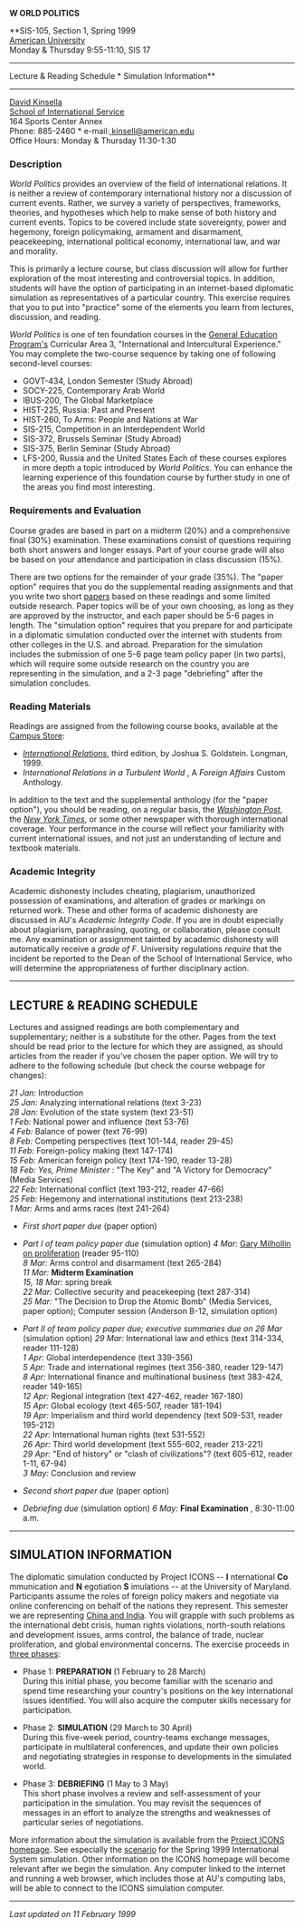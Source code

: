 **W ORLD  POLITICS**

**SIS-105, Section 1, Spring 1999  
[American University](http://www.american.edu/)  
Monday  & Thursday 9:55-11:10, SIS 17  
  

* * *

Lecture & Reading Schedule * Simulation Information**

* * *

[David Kinsella  
](/kinsell/)[School of International Service  
](http://www.american.edu/academic.depts/sis/)164 Sports Center Annex  
Phone: 885-2460 * e-mail:[ kinsell@american.edu  
](mailto:kinsell@american.edu)Office Hours: Monday & Thursday 11:30-1:30  

  

### Description

_World Politics_ provides an overview of the field of international relations.
It is neither a review of contemporary international history nor a discussion
of current events. Rather, we survey a variety of perspectives, frameworks,
theories, and hypotheses which help to make sense of both history and current
events. Topics to be covered include state sovereignty, power and hegemony,
foreign policymaking, armament and disarmament, peacekeeping, international
political economy, international law, and war and morality.

This is primarily a lecture course, but class discussion will allow for
further exploration of the most interesting and controversial topics. In
addition, students will have the option of participating in an internet-based
diplomatic simulation as representatives of a particular country. This
exercise requires that you to put into "practice" some of the elements you
learn from lectures, discussion, and reading.

_World Politics_ is one of ten foundation courses in the [General Education
Program's](http://www.gened.american.edu/) Curricular Area 3, "International
and Intercultural Experience." You may complete the two-course sequence by
taking one of following second-level courses:

  * GOVT-434, London Semester (Study Abroad) 
  * SOCY-225, Contemporary Arab World 
  * IBUS-200, The Global Marketplace 
  * HIST-225, Russia: Past and Present 
  * HIST-260, To Arms: People and Nations at War 
  * SIS-215, Competition in an Interdependent World 
  * SIS-372, Brussels Seminar (Study Abroad) 
  * SIS-375, Berlin Seminar (Study Abroad) 
  * LFS-200, Russia and the United States 
Each of these courses explores in more depth a topic introduced by _World
Politics_. You can enhance the learning experience of this foundation course
by further study in one of the areas you find most interesting.

  

### Requirements and Evaluation

Course grades are based in part on a midterm (20%) and a comprehensive final
(30%) examination. These examinations consist of questions requiring both
short answers and longer essays. Part of your course grade will also be based
on your attendance and participation in class discussion (15%).

There are two options for the remainder of your grade (35%). The "paper
option" requires that you do the supplemental reading assignments and that you
write two short [papers](papertop.html) based on these readings and some
limited outside research. Paper topics will be of your own choosing, as long
as they are approved by the instructor, and each paper should be 5-6 pages in
length. The "simulation option" requires that you prepare for and participate
in a diplomatic simulation conducted over the internet with students from
other colleges in the U.S. and abroad. Preparation for the simulation includes
the submission of one 5-6 page team policy paper (in two parts), which will
require some outside research on the country you are representing in the
simulation, and a 2-3 page "debriefing" after the simulation concludes.

  

### Reading Materials

Readings are assigned from the following course books, available at the
[Campus Store](http://www.bookstore.american.edu/):

  * [ _International Relations_](http://www.american.edu/goldtext/jghome.htm), third edition, by Joshua S. Goldstein. Longman, 1999\. 
  * _International Relations in a Turbulent World_ , A _Foreign Affairs_ Custom Anthology. 

In addition to the text and the supplemental anthology (for the "paper
option"), you should be reading, on a regular basis, the [_Washington
Post_](http://www.washingtonpost.com/), the [_New York
Times_](http://www.nytimes.com/), or some other newspaper with thorough
international coverage. Your performance in the course will reflect your
familiarity with current international issues, and not just an understanding
of lecture and textbook materials.

  

### Academic Integrity

Academic dishonesty includes cheating, plagiarism, unauthorized possession of
examinations, and alteration of grades or markings on returned work. These and
other forms of academic dishonesty are discussed in AU's _Academic Integrity
Code_. If you are in doubt especially about plagiarism, paraphrasing, quoting,
or collaboration, please consult me. Any examination or assignment tainted by
academic dishonesty will automatically receive a _grade of F_. University
regulations _require_ that the incident be reported to the Dean of the School
of International Service, who will determine the appropriateness of further
disciplinary action.  
  

* * *

  

## LECTURE & READING SCHEDULE

Lectures and assigned readings are both complementary and supplementary;
neither is a substitute for the other. Pages from the text should be read
prior to the lecture for which they are assigned, as should articles from the
reader if you've chosen the paper option. We will try to adhere to the
following schedule (but check the course webpage for changes):  
  
_21 Jan:_ Introduction  
_25 Jan:_ Analyzing international relations (text 3-23)  
_28 Jan:_ Evolution of the state system (text 23-51)  
_1 Feb:_ National power and influence (text 53-76)  
_4 Feb:_ Balance of power (text 76-99)  
_8 Feb:_ Competing perspectives (text 101-144, reader 29-45)  
_11 Feb:_ Foreign-policy making (text 147-174)  
_15 Feb:_ American foreign policy (text 174-190, reader 13-28)  
_18 Feb:_ _Yes, Prime Minister_ : "The Key" and "A Victory for Democracy"
(Media Services)  
_22 Feb:_ International conflict (text 193-212, reader 47-66)  
_25 Feb:_ Hegemony and international institutions (text 213-238)  
_1 Mar:_ Arms and arms races (text 241-264)  

  * _First short paper due_ (paper option) 
  * _Part I of team policy paper due_ (simulation option) 
_4 Mar:_ [Gary Milhollin on
proliferation](http://www.progressive.org/conniff498.htm) (reader 95-110)  
_8 Mar:_ Arms control and disarmament (text 265-284)  
_11 Mar:_ **Midterm Examination**  
_15, 18 Mar:_ spring break  
_22 Mar:_ Collective security and peacekeeping (text 287-314)  
_25 Mar:_ "The Decision to Drop the Atomic Bomb" (Media Services, paper
option); Computer session (Anderson B-12, simulation option)

  * _Part II of team policy paper due; executive summaries due on 26 Mar_ (simulation option) 
_29 Mar:_ International law and ethics (text 314-334, reader 111-128)  
_1 Apr:_ Global interdependence (text 339-356)  
_5 Apr:_ Trade and international regimes (text 356-380, reader 129-147)  
_8 Apr:_ International finance and multinational business (text 383-424,
reader 149-165)  
_12 Apr:_ Regional integration (text 427-462, reader 167-180)  
_15 Apr:_ Global ecology (text 465-507, reader 181-194)  
_19 Apr:_ Imperialism and third world dependency (text 509-531, reader
195-212)  
_22 Apr:_ International human rights (text 531-552)  
_26 Apr:_ Third world development (text 555-602, reader 213-221)  
_29 Apr:_ "End of history" or "clash of civilizations"? (text 605-612, reader
1-11, 67-94)  
_3 May:_ Conclusion and review

  * _Second short paper due_ (paper option) 
  * _Debriefing due_ (simulation option) 
_6 May:_ **Final Examination** , 8:30-11:00 a.m.  
  

* * *

  

## SIMULATION INFORMATION

The diplomatic simulation conducted by Project ICONS -- **I** nternational
**Co** mmunication and **N** egotiation **S** imulations -- at the University
of Maryland. Participants assume the roles of foreign policy makers and
negotiate via online conferencing on behalf of the nations they represent.
This semester we are representing [ China and India](teamss99.html). You will
grapple with such problems as the international debt crisis, human rights
violations, north-south relations and development issues, arms control, the
balance of trade, nuclear proliferation, and global environmental concerns.
The exercise proceeds in [three phases](phases99.html):

  * Phase 1: **PREPARATION** (1 February to 28 March)  
During this initial phase, you become familiar with the scenario and spend
time researching your country's positions on the key international issues
identified. You will also acquire the computer skills necessary for
participation.  

  * Phase 2: **SIMULATION** (29 March to 30 April)  
During this five-week period, country-teams exchange messages, participate in
multilateral conferences, and update their own policies and negotiating
strategies in response to developments in the simulated world.  

  * Phase 3: **DEBRIEFING** (1 May to 3 May)  
This short phase involves a review and self-assessment of your participation
in the simulation. You may revisit the sequences of messages in an effort to
analyze the strengths and weaknesses of particular series of negotiations.

More information about the simulation is available from the [Project ICONS
homepage](http://www.icons.umd.edu/). See especially the
[scenario](http://www.icons.umd.edu/current/univ/scenario/99sprun.htm) for the
Spring 1999 International System simulation. Other information on the ICONS
homepage will become relevant after we begin the simulation. Any computer
linked to the internet and running a web browser, which includes those at AU's
computing labs, will be able to connect to the ICONS simulation computer.

* * *

_Last updated on 11 February 1999_

